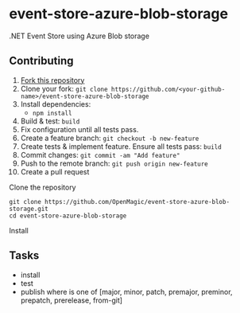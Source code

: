 # event-store-azure-blob-storage

.NET Event Store using Azure Blob storage

## Contributing

1. [Fork this repository](https://github.com/OpenMagic/event-store-azure-blob-storage)
1. Clone your fork: `git clone https://github.com/<your-github-name>/event-store-azure-blob-storage`
1. Install dependencies:
    - `npm install`
1. Build & test: `build`
1. Fix configuration until all tests pass.
1. Create a feature branch: `git checkout -b new-feature`
1. Create tests & implement feature. Ensure all tests pass: `build`
1. Commit changes: `git commit -am "Add feature"`
1. Push to the remote branch: `git push origin new-feature`
1. Create a pull request

Clone the repository

```
git clone https://github.com/OpenMagic/event-store-azure-blob-storage.git
cd event-store-azure-blob-storage
```

Install 
## Tasks

- install
- test
- publish <newversion> where <newversion> is one of [major, minor, patch, premajor, preminor, prepatch, prerelease, from-git]
